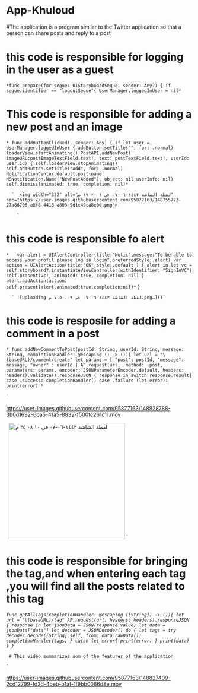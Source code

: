 # App-Khuloud
#The application is a program similar to the Twitter application so that a person can share posts and reply to a post
# this code is responsible for logging in the user as a guest
`*func prepare(for segue: UIStoryboardSegue, sender: Any?) {
        if segue.identifier == "logoutSegue"{
            UserManager.loggedInUser = nil*`
  # This code is responsible for adding a new post and an image
  `* func addButtonClicked(_ sender: Any) {
        if let user = UserManager.loggedInUser {
            addButton.setTitle("", for: .normal)
            loaderView.startAnimating()
            PostAPI.addNewPost( imageURL:postImageTextField.text!, text: postTextField.text!, userId: user.id) {
                self.loaderView.stopAnimating()
                self.addButton.setTitle("Add", for: .normal)
                NotificationCenter.default.post(name: NSNotification.Name("NewPostAdded"), object: nil,userInfo: nil)
                self.dismiss(animated: true, completion: nil)*`
                
      `  <img width="332" alt="‏لقطة الشاشة ١٤٤٣-٠٦-٠٧ في ١ ٢٠ ١٧ ص" src="https://user-images.githubusercontent.com/95877163/148755773-27a86706-a8f8-4418-a803-9d1c49ca8e00.png">

        `
# this code is responsible fo alert
`*   var alert = UIAlertController(title:"Notic",message:"To be able to access your profil please log in login",preferredStyle:.alert)
            var action = UIAlertAction(title:"OK",style:.default ) { alert in
                let vc = self.storyboard?.instantiateViewController(withIdentifier: "SignInVC")
              self.present(vc!, animated: true, completion: nil)
            }
            alert.addAction(action)
            self.present(alert,animated:true,completion:nil)*`
        }
    
       
      ` ![Uploading ‏لقطة الشاشة ١٤٤٣-٠٦-٠٧ في ٧.٥٠.٠٩ م.png…]()`
      
# this code is resposile for adding a comment in a post
`* func addNewCommentToPost(postId: String, userId: String, message: String, completionHandler: @escaping () -> ()){
        let url = "\(baseURL)/comment/create"
        let params =
        [
         "post": postId,
         "message": message,
         "owner" : userId
        ]
        AF.request(url,  method: .post, parameters: params, encoder: JSONParameterEncoder.default, headers: headers).validate().responseJSON { response in
            switch response.result{
            case .success:
                completionHandler()
            case .failure (let error):
                print(error)
     * `
 
`            

https://user-images.githubusercontent.com/95877163/148828788-3b0d1692-6ba5-41a5-8832-f500fc261c11.mov

 `
` <img width="313" alt="‏لقطة الشاشة ١٤٤٣-٠٦-٠٧ في ١٠ ٠٨ ٣٥ م" src="https://user-images.githubusercontent.com/95877163/148825129-01a5f6c6-f4d0-461e-8158-45f279ac0715.png"> ` 
 

# this code is responsible for bringing the tag,and when entering each tag ,you will find all the posts related to this tag
*`func getAllTags(completionHandler: @escaping ([String]) -> ()){
        let url = "\(baseURL)/tag"
        AF.request(url, headers: headers).responseJSON { response in
            let jsonData = JSON(response.value)
            let data = jsonData["data"]
            let decoder = JSONDecoder()
            do {
                let tags = try decoder.decode([String].self, from: data.rawData())
                completionHandler(tags)
            }
            catch let error{
                print(error)
            }
            print(data)
        }
    }`*
    
     # This video summarizes som of the features of the application
   
    `  

https://user-images.githubusercontent.com/95877163/148827409-2cd12799-fd2d-4beb-b1af-1f9bb0066d8e.mov

   
    
   
